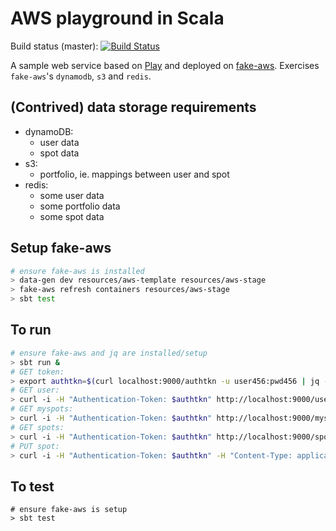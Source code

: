 AWS playground in Scala
=======================

Build status (master): [![Build Status](https://travis-ci.org/konrads/scala-aws-pl.svg?branch=master)](https://travis-ci.org/konrads/scala-aws-pl)

A sample web service based on [Play](https://github.com/playframework/playframework) and deployed on [fake-aws](https://github.com/konrads/fake-aws).
Exercises `fake-aws`'s `dynamodb`, `s3` and `redis`.

(Contrived) data storage requirements
-------------------------------------
* dynamoDB:
  * user data
  * spot data
* s3:
  * portfolio, ie. mappings between user and spot
* redis:
  * some user data
  * some portfolio data
  * some spot data

Setup fake-aws
--------------
```bash
# ensure fake-aws is installed
> data-gen dev resources/aws-template resources/aws-stage
> fake-aws refresh containers resources/aws-stage
> sbt test
```

To run
------
```bash
# ensure fake-aws and jq are installed/setup
> sbt run &
# GET token:
> export authtkn=$(curl localhost:9000/authtkn -u user456:pwd456 | jq --raw-output '.["Authentication-Token"]')
# GET user:
> curl -i -H "Authentication-Token: $authtkn" http://localhost:9000/user
# GET myspots:
> curl -i -H "Authentication-Token: $authtkn" http://localhost:9000/myspots\?currency\=USD
# GET spots:
> curl -i -H "Authentication-Token: $authtkn" http://localhost:9000/spots\?tickers\=goog,aapl
# PUT spot:
> curl -i -H "Authentication-Token: $authtkn" -H "Content-Type: application/json" -XPUT -d '{"ticker":"goog","currency":"USD","price":1000.01}' http://localhost:9000/spot
```

To test
-------
```
# ensure fake-aws is setup
> sbt test
```
